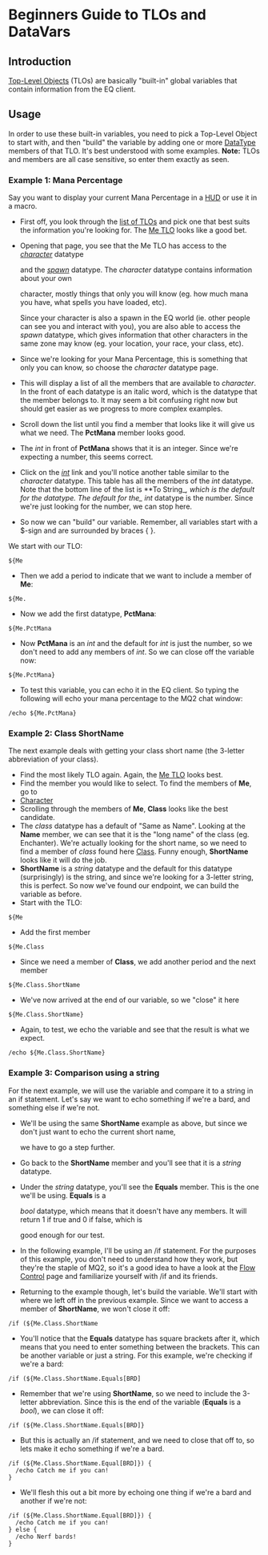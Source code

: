 # Beginners Guide to TLOs and DataVars

## Introduction

[Top-Level Objects](../reference/top-level-objects/) (TLOs) are basically "built-in" global variables that contain information from the EQ client.

## Usage

In order to use these built-in variables, you need to pick a Top-Level Object to start with, and then "build" the variable by adding one or more [DataType](../reference/data-types/) members of that TLO. It's best understood with some examples. **Note:** TLOs and members are all case sensitive, so enter them exactly as seen.

### Example 1: Mana Percentage

Say you want to display your current Mana Percentage in a [HUD](../plugins/core-plugins/mq2hud/) or use it in a macro.

* First off, you look through the [list of TLOs](../reference/top-level-objects/) and pick one that best suits the information you're looking for. The [Me TLO](../reference/top-level-objects/tlo-me.md) looks like a good bet.
* Opening that page, you see that the Me TLO has access to the [_character_](../reference/data-types/datatype-character.md) datatype

  and the [_spawn_](../reference/data-types/datatype-spawn.md) datatype. The _character_ datatype contains information about your own

  character, mostly things that only you will know (eg. how much mana you have, what spells you have loaded, etc).

  Since your character is also a spawn in the EQ world (ie. other people can see you and interact with you), you are also able to access the _spawn_ datatype, which gives information that other characters in the same zone may know (eg. your location, your race, your class, etc).

* Since we're looking for your Mana Percentage, this is something that only you can know, so choose the _character_ datatype page.
* This will display a list of all the members that are available to _character_. In the front of each datatype is an italic word, which is the datatype that the member belongs to. It may seem a bit confusing right now but should get easier as we progress to more complex examples.
* Scroll down the list until you find a member that looks like it will give us what we need. The **PctMana** member looks good.
* The _int_ in front of **PctMana** shows that it is an integer. Since we're expecting a number, this seems correct.
* Click on the [_int_](../reference/data-types/datatype-int.md) link and you'll notice another table similar to the _character_ datatype. This table has all the members of the _int_ datatype. Note that the bottom line of the list is **To String_*, which is the default for the datatype. The default for the_ int* datatype is the number. Since we're just looking for the number, we can stop here.
* So now we can "build" our variable. Remember, all variables start with a $-sign and are surrounded by braces { }. 

We start with our TLO:

`${Me`

* Then we add a period to indicate that we want to include a member of **Me**:

`${Me.`

* Now we add the first datatype, **PctMana**:

`${Me.PctMana`

* Now **PctMana** is an _int_ and the default for _int_ is just the number, so we don't need to add any members of _int_. So we can close off the variable now:

`${Me.PctMana}`

* To test this variable, you can echo it in the EQ client. So typing the following will echo your mana percentage to the MQ2 chat window:

`/echo ${Me.PctMana}`

### Example 2: Class ShortName

The next example deals with getting your class short name (the 3-letter abbreviation of your class).

* Find the most likely TLO again. Again, the [Me TLO](../reference/top-level-objects/tlo-me.md) looks best.
* Find the member you would like to select. To find the members of **Me**, go to
* [Character](../reference/data-types/datatype-character.md)
* Scrolling through the members of **Me**, **Class** looks like the best candidate.
* The _class_ datatype has a default of "Same as Name". Looking at the **Name** member, we can see that it is the "long name" of the class (eg. Enchanter). We're actually looking for the short name, so we need to find a member of _class_ found here [Class](../reference/data-types/datatype-class.md). Funny enough, **ShortName** looks like it will do the job.
* **ShortName** is a _string_ datatype and the default for this datatype (surprisingly) is the string, and since we're looking for a 3-letter string, this is perfect. So now we've found our endpoint, we can build the variable as before.
* Start with the TLO:

`${Me`

* Add the first member

`${Me.Class`

* Since we need a member of **Class**, we add another period and the next member

`${Me.Class.ShortName`

* We've now arrived at the end of our variable, so we "close" it here

`${Me.Class.ShortName}`

* Again, to test, we echo the variable and see that the result is what we expect.

`/echo ${Me.Class.ShortName}`

### Example 3: Comparison using a string

For the next example, we will use the variable and compare it to a string in an if statement. Let's say we want to echo something if we're a bard, and something else if we're not.

* We'll be using the same **ShortName** example as above, but since we don't just want to echo the current short name,

  we have to go a step further.

* Go back to the **ShortName** member and you'll see that it is a _string_ datatype.
* Under the _string_ datatype, you'll see the **Equals** member. This is the one we'll be using. **Equals** is a

  _bool_ datatype, which means that it doesn't have any members. It will return 1 if true and 0 if false, which is

  good enough for our test.

* In the following example, I'll be using an /if statement. For the purposes of this example, you don't need to understand how they work, but they're the staple of MQ2, so it's a good idea to have a look at the [Flow Control](flow-control.md) page and familiarize yourself with /if and its friends.
* Returning to the example though, let's build the variable. We'll start with where we left off in the previous example. Since we want to access a member of **ShortName**, we won't close it off:

`/if (${Me.Class.ShortName`

* You'll notice that the **Equals** datatype has square brackets after it, which means that you need to enter something between the brackets. This can be another variable or just a string. For this example, we're checking if we're a bard:

`/if (${Me.Class.ShortName.Equals[BRD]`

* Remember that we're using **ShortName**, so we need to include the 3-letter abbreviation. Since this is the end of the variable (**Equals** is a _bool_), we can close it off:

`/if (${Me.Class.ShortName.Equals[BRD]}`

* But this is actually an /if statement, and we need to close that off to, so lets make it echo something if we're a bard.

```
/if (${Me.Class.ShortName.Equal[BRD]}) {  
  /echo Catch me if you can!
}
```

* We'll flesh this out a bit more by echoing one thing if we're a bard and another if we're not:

```
/if (${Me.Class.ShortName.Equal[BRD]}) {  
  /echo Catch me if you can!  
} else {  
  /echo Nerf bards!
}
```

